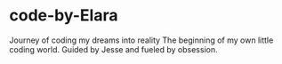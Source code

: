 # code-by-Elara

Journey of coding my dreams into reality
The beginning of my own little coding world. Guided by Jesse and fueled by obsession.
